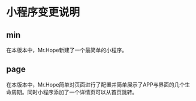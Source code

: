 # 小程序变更说明

## min

在本版本中，Mr.Hope新建了一个最简单的小程序。

## page

在本版本中，Mr.Hope简单对页面进行了配置并简单展示了APP与界面的几个生命周期。同时小程序添加了一个详情页可以从首页跳转。
